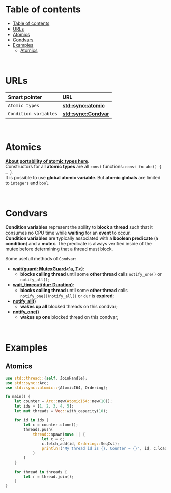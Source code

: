 # Table of contents
- [Table of contents](#table-of-contents)
- [URLs](#urls)
- [Atomics](#atomics)
- [Condvars](#condvars)
- [Examples](#examples)
  - [Atomics](#atomics-1)

<br>

# URLs
|Smart pointer|URL|
|:----|:------------|
|`Atomic types`|[**std::sync::atomic**](https://doc.rust-lang.org/stable/std/sync/atomic/index.html)|
|`Condition variables`|[**std::sync::Condvar**](https://doc.rust-lang.org/stable/std/sync/struct.Condvar.html)|

<br>

# Atomics
[**About portability of atomic types here**](https://doc.rust-lang.org/stable/std/sync/atomic/index.html#portability).<br>
Constructors for all **atomic types** are all `const` functions: `const fn abc() { … }`.<br>
It is possible to use **global atomic variable**. But **atomic globals** are limited to `integers` and `bool`.<br>

<br>

# Condvars
**Condition variables** represent the ability to **block a thread** such that it consumes no CPU time while **waiting** for an **event** to occur.<br>
**Condition variables** are typically associated with a **boolean predicate** (a **condition**) and a **mutex**. The predicate is always verified inside of the mutex before determining that a thread must block.<br>

Some usefull methods of `Condvar`:
- [**wait(guard: MutexGuard<'a, T>)**](https://doc.rust-lang.org/stable/std/sync/struct.Condvar.html#method.wait):
  - **blocks calling thread** until some **other thread** calls `notify_one()` or `notify_all()`;
- [**wait_timeout(dur: Duration)**](https://doc.rust-lang.org/stable/std/sync/struct.Condvar.html#method.wait_timeout):
  - **blocks calling thread** until some **other thread** calls `notify_one()`/`notify_all()` or `dur` is **expired**;
- [**notify_all()**](https://doc.rust-lang.org/stable/std/sync/struct.Condvar.html#method.notify_all)
  - **wakes up all** blocked threads on this condvar;
- [**notify_one()**](https://doc.rust-lang.org/stable/std/sync/struct.Condvar.html#method.notify_one)
  - **wakes up one** blocked thread on this condvar;

<br>

# Examples
## Atomics
```Rust
use std::thread::{self, JoinHandle};
use std::sync::Arc;
use std::sync::atomic::{AtomicI64, Ordering};

fn main() {
    let counter = Arc::new(AtomicI64::new(10));
    let ids = [1, 2, 3, 4, 5];
    let mut threads = Vec::with_capacity(10);

    for id in ids {
        let c = counter.clone();
        threads.push(
            thread::spawn(move || {
                let c = c;
                c.fetch_add(id, Ordering::SeqCst);
                println!("My thread id is {}. Counter = {}", id, c.load(Ordering::SeqCst))}
            )
        )
    }

    for thread in threads {
        let r = thread.join();
    }
}
```